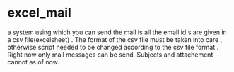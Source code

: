 # excel_mail
a system using which you can send the mail is all the email id's are given in a csv file(excelsheet) . The format of the csv
file must be taken into care , otherwise script needed to be changed according to the csv file format . Right now only mail 
messages can be send. Subjects and attachement cannot as of now. 

